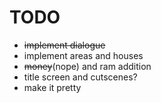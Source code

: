 # TODO

  - ~~implement dialogue~~
  - implement areas and houses
  - ~~money~~(nope) and ram addition
  - title screen and cutscenes?
  - make it pretty